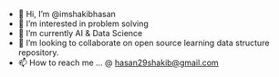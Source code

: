 - 👋 Hi, I’m @imshakibhasan
- 👀 I’m interested in problem solving
- 🌱 I’m currently AI & Data Science
- 💞️ I’m looking to collaborate on open source learning data structure repository.
- 📫 How to reach me ... @ hasan29shakib@gmail.com

<!---
imshakibhasan/imshakibhasan is a ✨ special ✨ repository because its `README.md` (this file) appears on your GitHub profile.
You can click the Preview link to take a look at your changes.
--->
